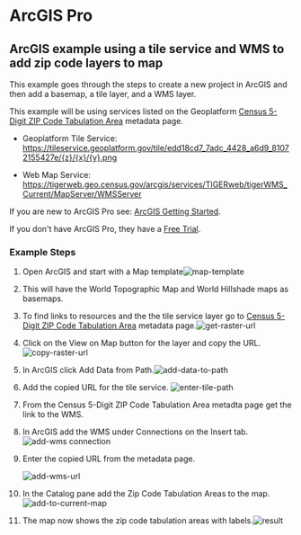 # ArcGIS Pro

## ArcGIS example using a tile service and WMS to add zip code layers to map
This example goes through the steps to create a new project in ArcGIS and then add a basemap, a tile layer, and a WMS layer.

This example will be using services listed on the Geoplatform [Census 5-Digit ZIP Code Tabulation Area](https://www.geoplatform.gov/metadata/895888d3-4f32-5143-88e2-e7b3612891f0) metadata page.

* Geoplatform Tile Service: https://tileservice.geoplatform.gov/tile/edd18cd7_7adc_4428_a6d9_81072155427e/{z}/{x}/{y}.png

* Web Map Service: https://tigerweb.geo.census.gov/arcgis/services/TIGERweb/tigerWMS_Current/MapServer/WMSServer

If you are new to ArcGIS Pro see: [ArcGIS Getting Started](https://www.esri.com/training/catalog/57630435851d31e02a43f007/getting-started-with-arcgis-pro/).

If you don't have ArcGIS Pro, they have a [Free Trial](https://www.esri.com/en-us/arcgis/trial?rsource=%2Fsoftware%2Farcgis%2Farcgis-for-desktop%2Ffree-trial).

### Example Steps
1. Open ArcGIS and start with a Map template![map-template](https://user-images.githubusercontent.com/64213093/122089770-55b2d700-cdc4-11eb-829a-cb3c31733b5d.png)
2. This will have the World Topographic Map and World Hillshade maps as basemaps.
3. To find links to resources and the the tile service layer go to [Census 5-Digit ZIP Code Tabulation Area](https://www.geoplatform.gov/metadata/895888d3-4f32-5143-88e2-e7b3612891f0) metadata page.![get-raster-url](https://user-images.githubusercontent.com/64213093/122091515-1c7b6680-cdc6-11eb-9910-dfc117c913d7.png)
4. Click on the View on Map button for the layer and copy the URL.![copy-raster-url](https://user-images.githubusercontent.com/64213093/122091753-5ea4a800-cdc6-11eb-970b-2de1daf6ad8a.png)
5. In ArcGIS click Add Data from Path.![add-data-to-path](https://user-images.githubusercontent.com/64213093/122091898-898efc00-cdc6-11eb-9afc-d77a99745617.png)
6. Add the copied URL for the tile service. ![enter-tile-path](https://user-images.githubusercontent.com/64213093/122092045-ba6f3100-cdc6-11eb-9cbd-1d26339ace7d.png)
7. From the Census 5-Digit ZIP Code Tabulation Area metadta page get the link to the WMS.
8. In ArcGIS add the WMS under Connections on the Insert tab.![add-wms connection](https://user-images.githubusercontent.com/64213093/122092652-687adb00-cdc7-11eb-881e-42b28d525502.png)
9. Enter the copied URL from the metadata page.

    ![add-wms-url](https://user-images.githubusercontent.com/64213093/122092730-7f213200-cdc7-11eb-8be1-b418df1ef98b.png)

11. In the Catalog pane add the Zip Code Tabulation Areas to the map.![add-to-current-map](https://user-images.githubusercontent.com/64213093/122093002-d32c1680-cdc7-11eb-8784-1562a6b29d6e.png)
12. The map now shows the zip code tabulation areas with labels.![result](https://user-images.githubusercontent.com/64213093/122093158-0078c480-cdc8-11eb-8612-5e623c7a3902.png)
